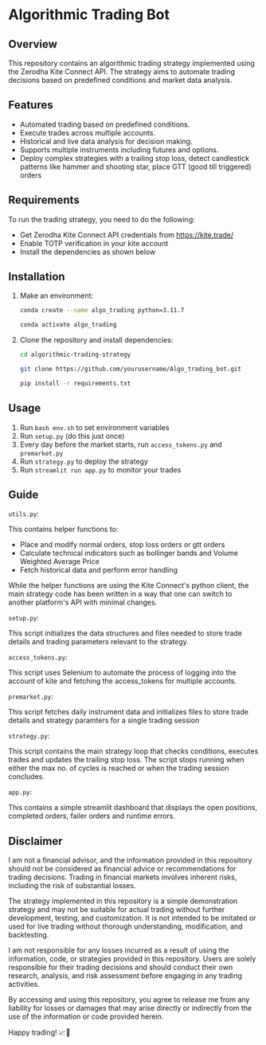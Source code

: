 # Algorithmic Trading Bot

## Overview

This repository contains an algorithmic trading strategy implemented using the Zerodha Kite Connect API. The strategy aims to automate trading decisions based on predefined conditions and market data analysis.

## Features

- Automated trading based on predefined conditions. 
- Execute trades across multiple accounts.
- Historical and live data analysis for decision making.
- Supports multiple instruments including futures and options.
- Deploy complex strategies with a trailing stop loss, detect candlestick patterns like hammer and shooting star, place GTT (good till triggered) orders

## Requirements

To run the trading strategy, you need to do the following:

- Get Zerodha Kite Connect API credentials from https://kite.trade/
- Enable TOTP verification in your kite account
- Install the dependencies as shown below

## Installation

1. Make an environment:

    ```bash
    conda create --name algo_trading python=3.11.7
    ```
    
    ```bash
    conda activate algo_trading
    ```
    
2. Clone the repository and install dependencies:
   
    ```bash
    cd algorithmic-trading-strategy
    ```
    
    ```bash
    git clone https://github.com/yourusername/Algo_trading_bot.git
    ```

    ```bash
    pip install -r requirements.txt
    ```


## Usage

1. Run `bash env.sh` to set environment variables
2. Run `setup.py` (do this just once)
3. Every day before the market starts, run `access_tokens.py` and `premarket.py` 
4. Run `strategy.py` to deploy the strategy
5. Run `streamlit run app.py` to monitor your trades


## Guide

`utils.py`: 

This contains helper functions to:
- Place and modify normal orders, stop loss orders or gtt orders
- Calculate technical indicators such as bollinger bands and Volume Weighted Average Price
- Fetch historical data and perform error handling

While the helper functions are using the Kite Connect's python client, the main strategy code has been written in a way that one can switch to another platform's API with minimal changes.

`setup.py`:

This script initializes the data structures and files needed to store trade details and trading parameters relevant to the strategy. 

`access_tokens.py`:

This script uses Selenium to automate the process of logging into the account of kite and fetching the access_tokens for multiple accounts.

`premarket.py`:

This script fetches daily instrument data and initializes files to store trade details and strategy paramters for a single trading session

`strategy.py`:

This script contains the main strategy loop that checks conditions, executes trades and updates the trailing stop loss. The script stops running when either the max no. of cycles is reached or when the trading session concludes. 

`app.py`: 

This contains a simple streamlit dashboard that displays the open positions, completed orders, failer orders and runtime errors.



## Disclaimer

I am not a financial advisor, and the information provided in this repository should not be considered as financial advice or recommendations for trading decisions. Trading in financial markets involves inherent risks, including the risk of substantial losses.

The strategy implemented in this repository is a simple demonstration strategy and may not be suitable for actual trading without further development, testing, and customization. It is not intended to be imitated or used for live trading without thorough understanding, modification, and backtesting.

I am not responsible for any losses incurred as a result of using the information, code, or strategies provided in this repository. Users are solely responsible for their trading decisions and should conduct their own research, analysis, and risk assessment before engaging in any trading activities.

By accessing and using this repository, you agree to release me from any liability for losses or damages that may arise directly or indirectly from the use of the information or code provided herein.

 Happy trading! 📈💼
